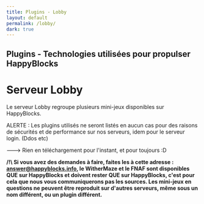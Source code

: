 ```yaml
---
title: Plugins - Lobby
layout: default
permalink: /lobby/
dark: true
---
```


## Plugins - Technologies utilisées pour propulser HappyBlocks

# Serveur Lobby

Le serveur Lobby regroupe plusieurs mini-jeux disponibles sur HappyBlocks.

ALERTE : Les plugins utilisés ne seront listés en aucun cas pour des raisons de sécurités et de performance sur nos serveurs, idem pour le serveur login. (Ddos etc)

---> Rien en téléchargement pour l'instant, et pour toujours :D

**/!\ Si vous avez des demandes à faire, faites les à cette adresse : answer@happyblocks.info, le WitherMaze et le FNAF sont disponibles QUE sur HappyBlocks et doivent rester QUE sur HappyBlocks, c'est pour cela que nous vous communiquerons pas les sources. Les mini-jeux en questions ne peuvent être reproduit sur d'autres serveurs, même sous un nom différent, ou un plugin différent.**